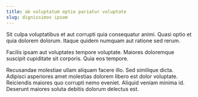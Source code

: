 ```yaml
---
title: ab voluptatum optio pariatur voluptate
slug: dignissimos ipsam
---
```


Sit culpa voluptatibus et aut corrupti quia consequatur animi. Quasi optio et quia dolorem dolorum. Itaque quidem numquam aut ratione sed rerum.

Facilis ipsam aut voluptates tempore voluptate. Maiores doloremque suscipit cupiditate sit corporis. Quia eos tempore.

Recusandae molestiae ullam aliquam facere illo. Sed similique dicta. Adipisci asperiores amet molestias dolorem libero est dolor voluptate. Reiciendis maiores quo corrupti nemo eveniet. Aliquid veniam minima id. Deserunt maiores soluta debitis dolorum delectus est.
